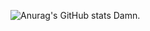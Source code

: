![Anurag's GitHub stats](https://github-readme-stats.vercel.app/api?username=weaponmasterjax&hide=stars)
Damn.
